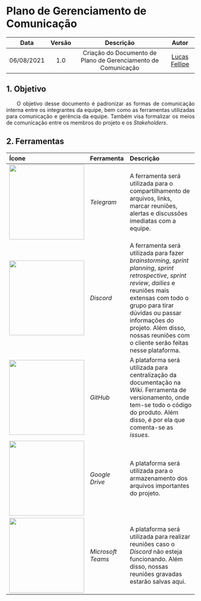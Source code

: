 # Plano de Gerenciamento de Comunicação

|    Data    | Versão |                Descrição                |                     Autor                     |
| :--------: | :----: | :-------------------------------------: | :-------------------------------------------: |
| 06/08/2021 |  1.0   | Criação do Documento de Plano de Gerenciamento de Comunicação | [Lucas Fellipe](https://github.com/lucasfcm9) |

## 1. Objetivo

<p align="justify"> &emsp;&emsp;O objetivo desse documento é padronizar as formas de comunicação interna entre os integrantes da equipe, bem como as ferramentas utilizadas para comunicação e gerência da equipe. Também visa formalizar os meios de comunicação entre os membros do projeto e os <i>Stakeholders</i>.</p>

## 2. Ferramentas

|                            Ícone                             |       Ferramenta       |                          Descrição                           |
| :----------------------------------------------------------- | :--------------------- | :----------------------------------------------------------- |
| <img src="https://imagepng.org/wp-content/uploads/2017/11/telegram-icone-icon-2.png" width=200px> |    <i>Telegram</i>     | A ferramenta será utilizada para o compartilhamento de arquivos, links, marcar reuniões, alertas e discussões imediatas com a equipe. |
| <img src="https://logodownload.org/wp-content/uploads/2017/11/discord-logo-4-1.png" width="200"> | <i>Discord</i> | A ferramenta será utilizada para fazer <i>brainstorming</i>, <i> sprint planning</i>, <i>sprint retrospective</i>, <i>sprint review</i>, <i> dailies</i> e reuniões mais extensas com todo o grupo para tirar dúvidas ou passar informações do projeto. Além disso, nossas reuniões com o cliente serão feitas nesse plataforma. |
| <img src="https://image.flaticon.com/icons/png/512/25/25231.png" width=200> |     <i>GitHub</i>      | A plataforma será utilizada para centralização da documentação na <i>Wiki</i>. Ferramenta de versionamento, onde tem-se todo o código do produto. Além disso, é por ela que comenta-se as <i>issues</i>. |
| <img src="https://upload.wikimedia.org/wikipedia/commons/d/da/Google_Drive_logo.png" width=200> |     <i>Google Drive</i>      | A plataforma será utilizada para o armazenamento dos arquivos importantes do projeto. |
| <img src="https://upload.wikimedia.org/wikipedia/commons/thumb/c/c9/Microsoft_Office_Teams_%282018%E2%80%93present%29.svg/1200px-Microsoft_Office_Teams_%282018%E2%80%93present%29.svg.png" width=200> |     <i>Microsoft Teams</i>      | A plataforma será utilizada para realizar reuniões caso o <i>Discord</i> não esteja funcionando. Além disso, nossas reuniões gravadas estarão salvas aqui. |
